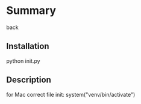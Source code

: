 # Summary
back

## Installation
python init.py


## Description
for Mac correct file init:
system("venv/bin/activate")